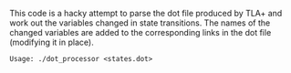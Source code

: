 This code is a hacky attempt to parse the dot file produced by TLA+ and work out the variables changed in state transitions. The names of the changed variables are added to the corresponding links in the dot file (modifying it in place).

`Usage: ./dot_processor <states.dot>`
